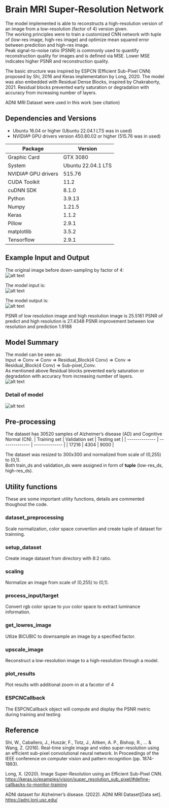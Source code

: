 # Brain MRI Super-Resolution Network
The model implemented is able to reconstructs a high-resolution version of an image from a low-resolution (factor of 4) version given.\
The working principles were to train a customized CNN network with tuple of (low-res image, high-res image) and optimize mean squared error between prediction and high-res image.\
Peak signal-to-noise ratio (PSNR) is commonly used to quantify reconstruction quality for images and is defined via MSE.
Lower MSE indicates higher PSNR and reconstruction quality.

The basic structure was inspired by ESPCN (Efficient Sub-Pixel CNN) proposed by Shi, 2016 and Keras implementation by Long, 2020. The model was also embedded with Residual Dense Blocks, inspired by Chakraborty, 2021. Residual blocks prevented early saturation or degradation with accuracy from increasing number of layers.

ADNI MRI Dataset were used in this work (see citation)
## Dependencies and Versions

- Ubuntu 16.04 or higher (Ubuntu 22.04.1 LTS was in used)
- NVIDIA® GPU drivers version 450.80.02 or higher (515.76 was in used)

| Package | Version |
| --- | --- |
| Graphic Card | GTX 3080 |
| System | Ubuntu 22.04.1 LTS|
| NVIDIA® GPU drivers | 515.76 |
| CUDA Toolkit | 11.2 |
| cuDNN SDK | 8.1.0 |
| Python | 3.9.13 |
| Numpy | 1.21.5 |
| Keras | 1.1.2 |
| Pillow | 2.9.1 |
| matplotlib | 3.5.2 |
| Tensorflow | 2.9.1 |

## Example Input and Output
The original image before down-sampling by factor of 4:\
![alt text](https://github.com/LingxiaoGao/PatternFlow/blob/topic-recognition/recognition/44708627_%20Efficient_Sub_Pixel_CNN/Demo_Example/Original.png?raw=true)

The model input is:\
![alt text](https://github.com/LingxiaoGao/PatternFlow/blob/topic-recognition/recognition/44708627_%20Efficient_Sub_Pixel_CNN/Demo_Example/Low_Res.png?raw=true)

The model output is:\
![alt text](https://github.com/LingxiaoGao/PatternFlow/blob/topic-recognition/recognition/44708627_%20Efficient_Sub_Pixel_CNN/Demo_Example/Model_Prediction.png?raw=true)

PSNR of low resolution image and high resolution image is 25.5161
PSNR of predict and high resolution is 27.4348
PSNR improvement between low resolution and prediction 1.9188

## Model Summary
The model can be seen as:\
Input => Conv => Conv => Residual_Block(4 Conv) => Conv => Residual_Block(4 Conv) => Sub-pixel_Conv.\
As mentioned above Residual blocks prevented early saturation or degradation with accuracy from increasing number of layers.\
![alt text](https://github.com/LingxiaoGao/PatternFlow/blob/topic-recognition/recognition/44708627_%20Efficient_Sub_Pixel_CNN/Demo_Example/Residual_Block.png?raw=true)

### Detail of model
![alt text](https://github.com/LingxiaoGao/PatternFlow/blob/topic-recognition/recognition/44708627_%20Efficient_Sub_Pixel_CNN/Demo_Example/Model_summary.png?raw=true)

## Pre-processing
The dataset has 30520 samples of Alzheimer’s disease (AD) and Cognitive Normal (CN).
| Training set   | Validation set | Testing set    |
| -------------- | -------------- | -------------- |
| 17216          | 4304           | 9000           |

The dataset was resized to 300x300 and normalized from scale of (0,255) to (0,1).\
Both train_ds and validation_ds were assigned in form of **tuple** (low-res_ds, high-res_ds).

## Utility functions
These are some important utility functions, details are commented thoughout the code.

### dataset_preprocessing
Scale normalization, color space convertion and create tuple of dataset for trainning.
### setup_dataset
Create image dataset from directory with 8:2 ratio.
### scaling
Normalize an image from scale of (0,255) to (0,1).
### process_input/target
Convert rgb color spcae to yuv color space to extract luminance information.
### get_lowres_image
Utlize BICUBIC to downsample an image by a specified factor.
### upscale_image
Reconstruct a low-resolution image to a high-resolution through a model.
### plot_results
Plot results with additional zoom-in at a facotor of 4
### ESPCNCallback
The ESPCNCallback object will compute and display the PSNR metric during training and testing

## Reference
Shi, W., Caballero, J., Huszár, F., Totz, J., Aitken, A. P., Bishop, R., ... & Wang, Z. (2016). Real-time single image and video super-resolution using an efficient sub-pixel convolutional neural network. In Proceedings of the IEEE conference on computer vision and pattern recognition (pp. 1874-1883).

Long, X. (2020). Image Super-Resolution using an Efficient Sub-Pixel CNN. https://keras.io/examples/vision/super_resolution_sub_pixel/#define-callbacks-to-monitor-training

ADNI dataset for Alzheimer’s disease. (2022). ADNI MRI Dataset[Data set]. https://adni.loni.usc.edu/
